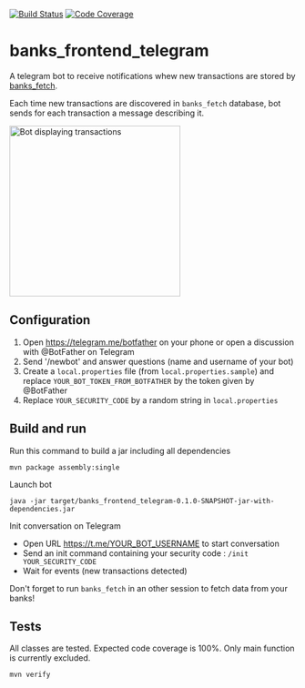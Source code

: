 [![Build Status](https://travis-ci.com/davidjulien/banks_frontend_telegram.svg?branch=master)](https://travis-ci.com/davidjulien/banks_frontend_telegram)
[![Code Coverage](https://codecov.io/gh/davidjulien/banks_frontend_telegram/branch/master/graph/badge.svg)](https://codecov.io/gh/davidjulien/banks_frontend_telegram)

banks_frontend_telegram
=======================

A telegram bot to receive notifications whew new transactions are stored by [banks_fetch](https://github.com/davidjulien/banks_fetch).

Each time new transactions are discovered in `banks_fetch` database, bot sends for each transaction a message describing it.

<img src="https://user-images.githubusercontent.com/726552/93479741-f1c6b500-f8fc-11ea-9f38-9e42fadfa7a5.png" title="Bot displaying transactions" width="300"></img>


Configuration
---

1. Open https://telegram.me/botfather on your phone or open a discussion with @BotFather on Telegram
2. Send '/newbot' and answer questions (name and username of your bot)
3. Create a `local.properties` file (from `local.properties.sample`) and replace `YOUR_BOT_TOKEN_FROM_BOTFATHER` by the token given by @BotFather
4. Replace `YOUR_SECURITY_CODE` by a random string in `local.properties`

Build and run
-----

Run this command to build a jar including all dependencies

```console
mvn package assembly:single
```

Launch bot

```console
java -jar target/banks_frontend_telegram-0.1.0-SNAPSHOT-jar-with-dependencies.jar
```

Init conversation on Telegram

- Open URL https://t.me/YOUR_BOT_USERNAME to start conversation
- Send an init command containing your security code : `/init YOUR_SECURITY_CODE`
- Wait for events (new transactions detected)

Don't forget to run `banks_fetch` in an other session to fetch data from your banks!

Tests
---

All classes are tested. Expected code coverage is 100%. Only main function is currently excluded.

```console
mvn verify
```
